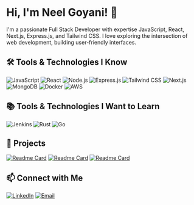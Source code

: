 # Hi, I'm Neel Goyani! 👋

I'm a passionate Full Stack Developer with expertise JavaScript, React, Next.js, Express.js, and Tailwind CSS. I love exploring the intersection of web development, building user-friendly interfaces.

## 🛠️ Tools & Technologies I Know

![JavaScript](https://img.shields.io/badge/JavaScript-F7DF1E?style=for-the-badge&logo=JavaScript&logoColor=white)
![React](https://img.shields.io/badge/React-61DAFB?style=for-the-badge&logo=React&logoColor=black)
![Node.js](https://img.shields.io/badge/Node.js-339933?style=for-the-badge&logo=Node.js&logoColor=white)
![Express.js](https://img.shields.io/badge/Express.js-000000?style=for-the-badge&logo=Express.js&logoColor=white)
![Tailwind CSS](https://img.shields.io/badge/Tailwind%20CSS-38B2AC?style=for-the-badge&logo=Tailwind%20CSS&logoColor=white)
![Next.js](https://img.shields.io/badge/Next.js-000000?style=for-the-badge&logo=Next.js&logoColor=white)
![MongoDB](https://img.shields.io/badge/MongoDB-47A248?style=for-the-badge&logo=MongoDB&logoColor=white)
![Docker](https://img.shields.io/badge/Docker-2496ED?style=for-the-badge&logo=Docker&logoColor=white)
![AWS](https://img.shields.io/badge/AWS-232F3E?style=for-the-badge&logo=Amazon%20AWS&logoColor=white)

## 📚 Tools & Technologies I Want to Learn

![Jenkins](https://img.shields.io/badge/Jenkins-D24939?style=for-the-badge&logo=Jenkins&logoColor=white)
![Rust](https://img.shields.io/badge/Rust-000000?style=for-the-badge&logo=Rust&logoColor=white)
![Go](https://img.shields.io/badge/Go-00ADD8?style=for-the-badge&logo=Go&logoColor=white)

## 🚀 Projects

[![Readme Card](https://github-readme-stats.vercel.app/api/pin/?username=Divy2103&repo=react_blog)](https://github.com/Divy2103/react_blog)
[![Readme Card](https://github-readme-stats.vercel.app/api/pin/?username=neelgoyani702&repo=e-commerce-backend)](https://github.com/neelgoyani702/e-commerce-backend)
[![Readme Card](https://github-readme-stats.vercel.app/api/pin/?username=neelgoyani702&repo=e-commerce-frontend)](https://github.com/neelgoyani702/e-commerce-frontend)


## 📫 Connect with Me

[![LinkedIn](https://img.shields.io/badge/LinkedIn-0077B5?style=for-the-badge&logo=LinkedIn&logoColor=white)](https://www.linkedin.com/in/neel-goyani-bb8029240/)
[![Email](https://img.shields.io/badge/Email-D14836?style=for-the-badge&logo=Gmail&logoColor=white)](mailto:neelgoyani702@gmail.com)
